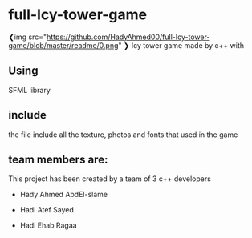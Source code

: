 # full-Icy-tower-game
❮img src="https://github.com/HadyAhmed00/full-Icy-tower-game/blob/master/readme/0.png" ❯
Icy tower game made by c++ with 
## Using
SFML library
## include
the file include all the texture, photos and fonts that used in the game 

## team members are:
 This project has been created by a team of 3 c++ developers 
* Hady Ahmed AbdEl-slame

* Hadi Atef Sayed

* Hadi Ehab Ragaa
